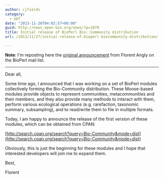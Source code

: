 ```yaml
---
author: cjfields
category:
  - obf
date: "2013-11-28T04:02:57+00:00"
guid: http://news.open-bio.org/news/?p=1070
title: Initial release of BioPerl Bio::Community distribution
url: /2013/11/27/initial-release-of-bioperl-biocommunity-distribution/

---
```

**Note**: I'm reposting here the [original announcement](http://lists.open-bio.org/pipermail/bioperl-l/2013-November/071290.html) from Florent Angly on the BioPerl mail list.

* * *

Dear all,

Some time ago, I announced that I was working on a set of BioPerl modules collectively forming the Bio-Community distribution. These Moose-based modules provide objects to represent communities, metacommunities and their members, and they also provide many methods to interact with them, perform various ecological operations (e.g. rarefaction, taxonomic summary, subsampling), and to read/write them to file in multiple formats.

Today, I am happy to announce the release of the first version of these modules, which can be obtained from CPAN:

 [http://search.cpan.org/search?query=Bio-Community&mode=dist](http://search.cpan.org/search?query=Bio-Community&mode=dist)

Obviously, this is just the beginning for these modules and I hope that interested developers will join me to expand them.

Best,

Florent
